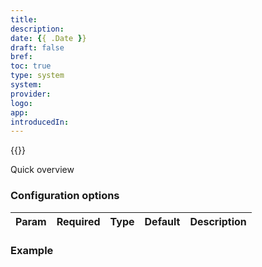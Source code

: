 ```yaml
---
title: 
description:
date: {{ .Date }}
draft: false
bref: 
toc: true
type: system
system:
provider:
logo:
app:
introducedIn:
---
```

{{<provider>}}

Quick overview

### Configuration options

| Param | Required | Type | Default | Description |
|-------|----------|------|---------|-------------|

### Example
